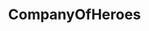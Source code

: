 ---
title: CompanyOfHeroes
crosslinks:
- AskHistorians
- IAmA
- Steel_Division
- minipainting
- kreiswichs
- warthunder
- Games
- starcraft
- Drama
- Warthunder
- pcmasterrace
- Bfme2
- wargame
---